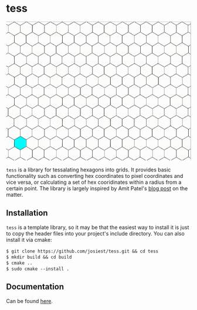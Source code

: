 # tess

![tess example](examples/resources/tess.gif)

`tess` is a library for tessalating hexagons into grids. It provides basic
functionality such as converting hex coordinates to pixel coordinates and vice
versa, or calculating a set of hex cooridinates within a radius from a certain
point. The library is largely inspired by Amit Patel's
[blog post](https://www.redblobgames.com/grids/hexagons/) on the matter.

## Installation

`tess` is a template library, so it may be that the easiest way to install it is
just to copy the header files into your project's include directory. You can
also install it via cmake:

```shell
$ git clone https://github.com/josiest/tess.git && cd tess
$ mkdir build && cd build
$ cmake ..
$ sudo cmake --install .
```

## Documentation

Can be found [here](https://tess-documentation.readthedocs.io/en/latest/).
